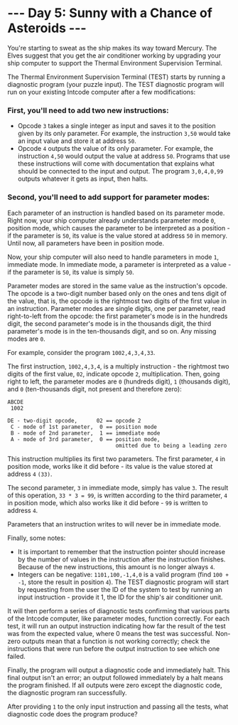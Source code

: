 # --- Day 5: Sunny with a Chance of Asteroids ---

You're starting to sweat as the ship makes its way toward Mercury. The Elves suggest that you get the air conditioner working by upgrading your ship computer to support the Thermal Environment Supervision Terminal.

The Thermal Environment Supervision Terminal (TEST) starts by running a diagnostic program (your puzzle input). The TEST diagnostic program will run on your existing Intcode computer after a few modifications:

### First, you'll need to add two new instructions:

- Opcode `3` takes a single integer as input and saves it to the position given by its only parameter. For example, the instruction `3,50` would take an input value and store it at address `50`.
- Opcode `4` outputs the value of its only parameter. For example, the instruction `4,50` would output the value at address `50`.
Programs that use these instructions will come with documentation that explains what should be connected to the input and output. The program `3,0,4,0,99` outputs whatever it gets as input, then halts.

### Second, you'll need to add support for parameter modes:

Each parameter of an instruction is handled based on its parameter mode. Right now, your ship computer already understands parameter mode `0`, position mode, which causes the parameter to be interpreted as a position - if the parameter is `50`, its value is the value stored at address `50` in memory. Until now, all parameters have been in position mode.

Now, your ship computer will also need to handle parameters in mode `1`, immediate mode. In immediate mode, a parameter is interpreted as a value - if the parameter is `50`, its value is simply `50`.

Parameter modes are stored in the same value as the instruction's opcode. The opcode is a two-digit number based only on the ones and tens digit of the value, that is, the opcode is the rightmost two digits of the first value in an instruction. Parameter modes are single digits, one per parameter, read right-to-left from the opcode: the first parameter's mode is in the hundreds digit, the second parameter's mode is in the thousands digit, the third parameter's mode is in the ten-thousands digit, and so on. Any missing modes are `0`.

For example, consider the program `1002,4,3,4,33`.

The first instruction, `1002,4,3,4`, is a multiply instruction - the rightmost two digits of the first value, `02`, indicate opcode `2`, multiplication. Then, going right to left, the parameter modes are `0` (hundreds digit), `1` (thousands digit), and `0` (ten-thousands digit, not present and therefore zero):

```
ABCDE
 1002

DE - two-digit opcode,      02 == opcode 2
 C - mode of 1st parameter,  0 == position mode
 B - mode of 2nd parameter,  1 == immediate mode
 A - mode of 3rd parameter,  0 == position mode,
                                  omitted due to being a leading zero
```

This instruction multiplies its first two parameters. The first parameter, `4` in position mode, works like it did before - its value is the value stored at address `4` `(33)`. 

The second parameter, `3` in immediate mode, simply has value `3`. The result of this operation, `33 * 3 = 99`, is written according to the third parameter, `4` in position mode, which also works like it did before - `99` is written to address `4`.

Parameters that an instruction writes to will never be in immediate mode.

Finally, some notes:

- It is important to remember that the instruction pointer should increase by the number of values in the instruction after the instruction finishes. Because of the new instructions, this amount is no longer always `4`.
- Integers can be negative: `1101,100,-1,4,0` is a valid program (find `100 + -1`, store the result in position `4`).
The TEST diagnostic program will start by requesting from the user the ID of the system to test by running an input instruction - provide it 1, the ID for the ship's air conditioner unit.

It will then perform a series of diagnostic tests confirming that various parts of the Intcode computer, like parameter modes, function correctly. For each test, it will run an output instruction indicating how far the result of the test was from the expected value, where 0 means the test was successful. Non-zero outputs mean that a function is not working correctly; check the instructions that were run before the output instruction to see which one failed.

Finally, the program will output a diagnostic code and immediately halt. This final output isn't an error; an output followed immediately by a halt means the program finished. If all outputs were zero except the diagnostic code, the diagnostic program ran successfully.

After providing `1` to the only input instruction and passing all the tests, what diagnostic code does the program produce?
